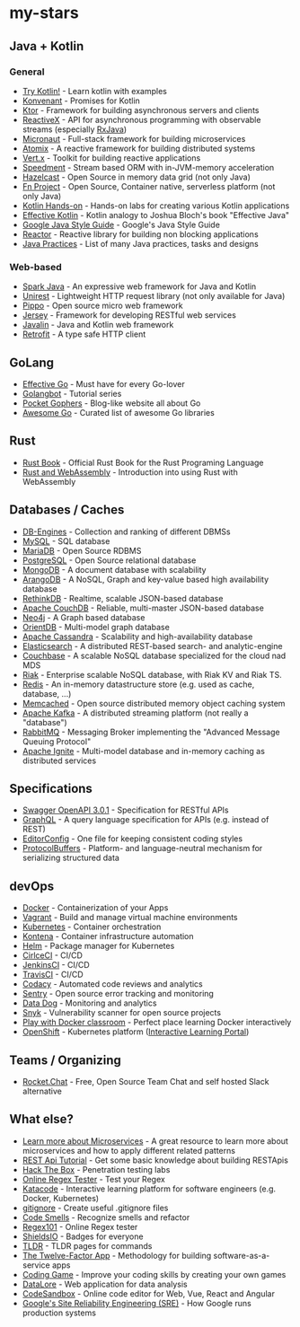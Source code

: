 # my-stars


## Java + Kotlin

### General

* [Try Kotlin!](https://try.kotlinlang.org/) - Learn kotlin with examples
* [Konvenant](http://kovenant.komponents.nl/) - Promises for Kotlin
* [Ktor](http://ktor.io/) - Framework for building asynchronous servers and clients 
* [ReactiveX](http://reactivex.io/) - API for asynchronous programming with observable streams (especially [RxJava](https://github.com/ReactiveX/RxJava))
* [Micronaut](http://micronaut.io/) - Full-stack framework for building microservices
* [Atomix](https://atomix.io/) - A reactive framework for building distributed systems
* [Vert.x](https://vertx.io/) - Toolkit for building reactive applications
* [Speedment](https://www.speedment.com/) - Stream based ORM with in-JVM-memory acceleration
* [Hazelcast](https://hazelcast.org/) - Open Source in memory data grid (not only Java)
* [Fn Project](https://fnproject.io/) - Open Source, Container native, serverless platform (not only Java)
* [Kotlin Hands-on](https://play.kotlinlang.org/hands-on/overview) - Hands-on labs for creating various Kotlin applications
* [Effective Kotlin](https://medium.com/@appmattus/effective-kotlin-31215a6cf847) - Kotlin analogy to Joshua Bloch's book "Effective Java"
* [Google Java Style Guide](https://google.github.io/styleguide/javaguide.html) - Google's Java Style Guide
* [Reactor](https://projectreactor.io/) - Reactive library for building non blocking applications
* [Java Practices](http://www.javapractices.com/home/HomeAction.do) - List of many Java practices, tasks and designs

### Web-based

* [Spark Java](http://sparkjava.com/) - An expressive web framework for Java and Kotlin
* [Unirest](http://unirest.io/) - Lightweight HTTP request library (not only available for Java)
* [Pippo](http://www.pippo.ro/) - Open source micro web framework
* [Jersey](https://jersey.github.io/) - Framework for developing RESTful web services 
* [Javalin](https://javalin.io/) - Java and Kotlin web framework
* [Retrofit](https://square.github.io/retrofit/) - A type safe HTTP client

## GoLang

* [Effective Go](https://golang.org/doc/effective_go.html) - Must have for every Go-lover
* [Golangbot](https://golangbot.com/learn-golang-series/) - Tutorial series
* [Pocket Gophers](https://pocketgophers.com/) - Blog-like website all about Go
* [Awesome Go](https://awesome-go.com/) - Curated list of awesome Go libraries

## Rust

* [Rust Book](https://doc.rust-lang.org/book/title-page.html) - Official Rust Book for the Rust Programing Language
* [Rust and WebAssembly](https://rustwasm.github.io/docs/book/introduction.html) - Introduction into using Rust with WebAssembly

## Databases / Caches

* [DB-Engines](https://db-engines.com/de/) - Collection and ranking of different DBMSs
* [MySQL](https://www.mysql.com/de/) - SQL database 
* [MariaDB](https://mariadb.org/) - Open Source RDBMS
* [PostgreSQL](https://www.postgresql.org/) - Open Source relational database 
* [MongoDB](https://www.mongodb.com/) - A document database with scalability
* [ArangoDB](https://www.arangodb.com/) - A NoSQL, Graph and key-value based high availability database
* [RethinkDB](https://www.rethinkdb.com/) - Realtime, scalable JSON-based database
* [Apache CouchDB](http://couchdb.apache.org/) - Reliable, multi-master JSON-based database
* [Neo4j](https://neo4j.com/) - A Graph based database
* [OrientDB](https://orientdb.com/) - Multi-model graph database
* [Apache Cassandra](http://cassandra.apache.org/) - Scalability and high-availability database
* [Elasticsearch](https://www.elastic.co/de/products/elasticsearch) - A distributed REST-based search- and analytic-engine
* [Couchbase](https://www.couchbase.com/) - A scalable NoSQL database specialized for the cloud nad MDS
* [Riak](http://basho.com/) - Enterprise scalable NoSQL database, with Riak KV and Riak TS.
* [Redis](https://redis.io/) - An in-memory datastructure store (e.g. used as cache, database, ...)
* [Memcached](https://memcached.org/) - Open source distributed memory object caching system
* [Apache Kafka](https://kafka.apache.org/) - A distributed streaming platform (not really a "database")
* [RabbitMQ](https://www.rabbitmq.com/) - Messaging Broker implementing the "Advanced Message Queuing Protocol"
* [Apache Ignite](https://ignite.apache.org/index.html) - Multi-model database and in-memory caching as distributed services

## Specifications

* [Swagger OpenAPI 3.0.1](https://swagger.io/specification/) - Specification for RESTful APIs
* [GraphQL](http://graphql.org/) - A query language specification for APIs (e.g. instead of REST)
* [EditorConfig](https://editorconfig.org/) - One file for keeping consistent coding styles 
* [ProtocolBuffers](https://developers.google.com/protocol-buffers/) - Platform- and language-neutral mechanism for serializing structured data

## devOps

* [Docker](https://www.docker.com/) - Containerization of your Apps
* [Vagrant](https://www.vagrantup.com/) - Build and manage virtual machine environments
* [Kubernetes](https://kubernetes.io/) - Container orchestration
* [Kontena](https://www.kontena.io/) - Container infrastructure automation
* [Helm](https://helm.sh/) - Package manager for Kubernetes    
* [CirlceCI](https://circleci.com/) - CI/CD
* [JenkinsCI](https://jenkins.io/) - CI/CD
* [TravisCI](https://travis-ci.org/) - CI/CD
* [Codacy](https://www.codacy.com/) - Automated code reviews and analytics    
* [Sentry](https://sentry.io/welcome/) - Open source error tracking and monitoring
* [Data Dog](https://www.datadoghq.com/) - Monitoring and analytics
* [Snyk](https://snyk.io/) - Vulnerability scanner for open source projects    
* [Play with Docker classroom](https://training.play-with-docker.com/) - Perfect place learning Docker interactively 
* [OpenShift](https://www.openshift.com/) - Kubernetes platform ([Interactive Learning Portal](https://learn.openshift.com/))


## Teams / Organizing

* [Rocket.Chat](https://rocket.chat/) - Free, Open Source Team Chat and self hosted Slack alternative


## What else?

* [Learn more about Microservices](https://microservices.io/index.html) - A great resource to learn more about microservices and how to apply different related patterns
* [REST Api Tutorial](https://www.restapitutorial.com/) - Get some basic knowledge about building RESTApis
* [Hack The Box](https://www.hackthebox.eu/) - Penetration testing labs
* [Online Regex Tester](https://regex101.com/) - Test your Regex
* [Katacode](https://www.katacoda.com/) - Interactive learning platform for software engineers (e.g. Docker, Kubernetes)
* [gitignore](https://www.gitignore.io/) - Create useful .gitignore files
* [Code Smells](https://blog.codinghorror.com/code-smells/) - Recognize smells and refactor
* [Regex101](https://regex101.com/) - Online Regex tester
* [ShieldsIO](https://shields.io/) - Badges for everyone
* [TLDR](http://tldr.sh/) - TLDR pages for commands
* [The Twelve-Factor App](https://12factor.net/) - Methodology for building software-as-a-service apps
* [Coding Game](https://www.codingame.com/start) - Improve your coding skills by creating your own games
* [DataLore](https://datalore.io/) - Web application for data analysis
* [CodeSandbox](https://codesandbox.io/) - Online code editor for Web, Vue, React and Angular
* [Google's Site Reliability Engineering (SRE)](https://landing.google.com/sre/) - How Google runs production systems